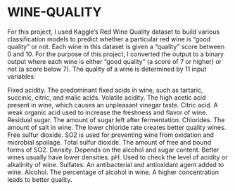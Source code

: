 # WINE-QUALITY

For this project, I used Kaggle’s Red Wine Quality dataset to build various classification models to predict whether a particular red wine is “good quality” or not. Each wine in this dataset is given a “quality” score between 0 and 10. For the purpose of this project, I converted the output to a binary output where each wine is either “good quality” (a score of 7 or higher) or not (a score below 7). The quality of a wine is determined by 11 input variables:


Fixed acidity. The predominant fixed acids in wine, such as tartaric, succinic, citric, and malic acids.
Volatile acidity. The high acetic acid present in wine, which causes an unpleasant vinegar taste.
Citric acid. A weak organic acid used to increase the freshness and flavor of wine.
Residual sugar. The amount of sugar left after fermentation.
Chlorides. The amount of salt in wine. The lower chloride rate creates better quality wines.
Free sulfur dioxide. SO2 is used for preventing wine from oxidation and microbial spoilage.
Total sulfur dioxide. The amount of free and bound forms of SO2.
Density. Depends on the alcohol and sugar content. Better wines usually have lower densities.
pH. Used to check the level of acidity or alkalinity of wine.
Sulfates. An antibacterial and antioxidant agent added to wine.
Alcohol. The percentage of alcohol in wine. A higher concentration leads to better quality.
